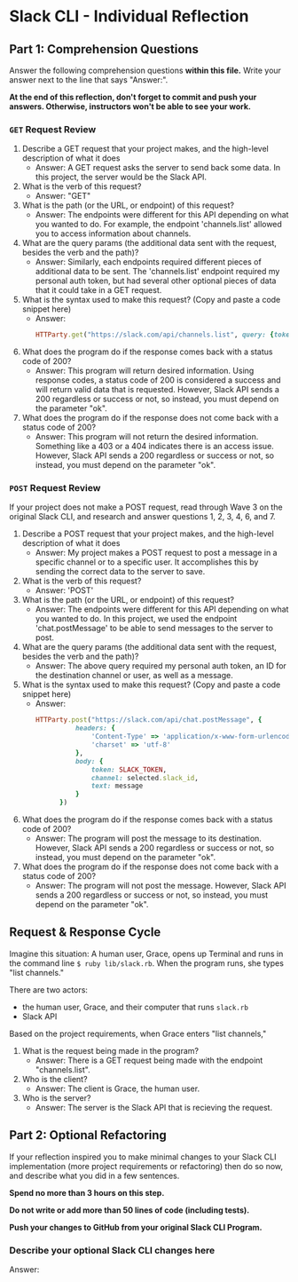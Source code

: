 # Slack CLI - Individual Reflection

## Part 1: Comprehension Questions

Answer the following comprehension questions **within this file.** Write your answer next to the line that says "Answer:".

**At the end of this reflection, don't forget to commit and push your answers. Otherwise, instructors won't be able to see your work.**

### `GET` Request Review

1. Describe a GET request that your project makes, and the high-level description of what it does
    - Answer: A GET request asks the server to send back some data. In this project, the server would be the Slack API.
1. What is the verb of this request?
    - Answer: "GET"
1. What is the path (or the URL, or endpoint) of this request?
    - Answer: The endpoints were different for this API depending on what you wanted to do. For example, the endpoint 'channels.list' allowed you to access information about channels.
1. What are the query params (the additional data sent with the request, besides the verb and the path)?
    - Answer: Similarly, each endpoints required different pieces of additional data to be sent. The 'channels.list' endpoint required my personal auth token, but had several other optional pieces of data that it could take in a GET request.
1. What is the syntax used to make this request? (Copy and paste a code snippet here)
    - Answer:
      ```ruby
      HTTParty.get("https://slack.com/api/channels.list", query: {token: SLACK_TOKEN})
      ```
1. What does the program do if the response comes back with a status code of 200?
    - Answer: This  program will return desired information. Using response codes, a status code of 200 is considered a success and will return valid data that is requested. However, Slack API sends a 200 regardless or success or not, so instead, you must depend on the parameter "ok".
1. What does the program do if the response does not come back with a status code of 200?
    - Answer: This program will not return the desired information. Something like a 403 or a 404 indicates there is an access issue. However, Slack API sends a 200 regardless or success or not, so instead, you must depend on the parameter "ok".

### `POST` Request Review

If your project does not make a POST request, read through Wave 3 on the original Slack CLI, and research and answer questions 1, 2, 3, 4, 6, and 7.

1. Describe a POST request that your project makes, and the high-level description of what it does
    - Answer: My project makes a POST request to post a message in a specific channel or to a specific user. It accomplishes this by sending the correct data to the server to save.
1. What is the verb of this request?
    - Answer: 'POST'
1. What is the path (or the URL, or endpoint) of this request?
    - Answer: The endpoints were different for this API depending on what you wanted to do. In this project, we used the endpoint 'chat.postMessage' to be able to send messages to the server to post.
1. What are the query params (the additional data sent with the request, besides the verb and the path)?
    - Answer: The above query required my personal auth token, an ID for the destination channel or user, as well as a message.
1. What is the syntax used to make this request? (Copy and paste a code snippet here)
    - Answer:
      ```ruby
      HTTParty.post("https://slack.com/api/chat.postMessage", {
				headers: { 
					'Content-Type' => 'application/x-www-form-urlencoded',
					'charset' => 'utf-8'
				},
				body: {
					token: SLACK_TOKEN,
					channel: selected.slack_id,
					text: message
				}
			})
      ```
1. What does the program do if the response comes back with a status code of 200?
    - Answer: The program will post the message to its destination. However, Slack API sends a 200 regardless or success or not, so instead, you must depend on the parameter "ok".
1. What does the program do if the response does not come back with a status code of 200?
    - Answer: The program will not post the message. However, Slack API sends a 200 regardless or success or not, so instead, you must depend on the parameter "ok".

## Request & Response Cycle

Imagine this situation: A human user, Grace, opens up Terminal and runs in the command line `$ ruby lib/slack.rb`. When the program runs, she types "list channels."

There are two actors:
  - the human user, Grace, and their computer that runs `slack.rb`
  - Slack API

Based on the project requirements, when Grace enters "list channels,"
1. What is the request being made in the program?
    - Answer: There is a GET request being made with the endpoint "channels.list".
1. Who is the client?
    - Answer: The client is Grace, the human user.
1. Who is the server?
    - Answer: The server is the Slack API that is recieving the request.

## Part 2: Optional Refactoring

If your reflection inspired you to make minimal changes to your Slack CLI implementation (more project requirements or refactoring) then do so now, and describe what you did in a few sentences.

**Spend no more than 3 hours on this step.**

**Do not write or add more than 50 lines of code (including tests).**

**Push your changes to GitHub from your original Slack CLI Program.**

### Describe your optional Slack CLI changes here

Answer: 
